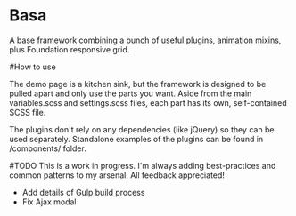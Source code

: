 # Basa
A base framework combining a bunch of useful plugins, animation mixins, plus Foundation responsive grid.

#How to use

The demo page is a kitchen sink, but the framework is designed to be pulled apart and only use the parts you want. Aside from the main variables.scss and settings.scss files, each part has its own, self-contained SCSS file.

The plugins don't rely on any dependencies (like jQuery) so they can be used separately. Standalone examples of the plugins can be found in /components/ folder.

#TODO
This is a work in progress. I'm always adding best-practices and common patterns to my arsenal. 
All feedback appreciated!

- Add details of Gulp build process
- Fix Ajax modal
